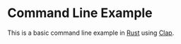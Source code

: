 # Command Line Example

This is a basic command line example in [Rust](https://www.rust-lang.org) using [Clap](https://clap.rs).
